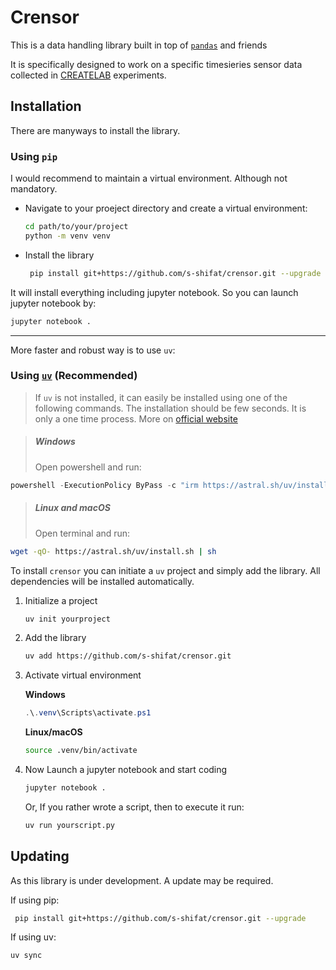 # Crensor


This is a data handling library built in top of [`pandas`](https://pandas.pydata.org/) and friends

It is specifically designed to work on a specific timesieries sensor data collected in [CREATELAB](https://sites.google.com/d/1GwwjRK1G4GCpFvB04ilbo9HEXWuIQQly/p/1E5hh4221vxXGa8FiUDTapCxAzJilCPJv/edit?pli=1) experiments.


## Installation

There are manyways to install the library.

### Using `pip`
I would recommend to maintain a virtual environment. Although not mandatory.

* Navigate to your proeject directory and create a virtual environment:

    ```bash
    cd path/to/your/project
    python -m venv venv
    ```

* Install the library

    ```bash
     pip install git+https://github.com/s-shifat/crensor.git --upgrade
    ```

It will install everything including jupyter notebook. So you can launch jupyter notebook by:

```bash
jupyter notebook .
```

---

More faster and robust way is to use `uv`:


### Using [`uv`](https://docs.astral.sh/uv/) (**Recommended**)


>If `uv` is not installed, it can easily be installed using one of the following commands.
The installation should be few seconds. It is only a one time process. More on [official website](https://docs.astral.sh/uv/getting-started/installation/#__tabbed_1_1)

>##### Windows
>Open powershell and run:

```powershell
powershell -ExecutionPolicy ByPass -c "irm https://astral.sh/uv/install.ps1 | iex"
```

>##### Linux and macOS
>Open terminal and run:

```bash
wget -qO- https://astral.sh/uv/install.sh | sh
```

To install `crensor` you can initiate a `uv` project and simply add the library.
All dependencies will be installed automatically.

1. Initialize a project

    ```bash
    uv init yourproject
    ```

2. Add the library

    ```bash
    uv add https://github.com/s-shifat/crensor.git
    ```
2. Activate virtual environment

    **Windows**
    ```powershell
   .\.venv\Scripts\activate.ps1 
    ```

    **Linux/macOS**
    ```bash
   source .venv/bin/activate
    ```

1. Now Launch a jupyter notebook and start coding
    ```bash
   jupyter notebook .
    ```

     Or, If you rather wrote a script, then to execute it run:
    ```bash
   uv run yourscript.py 
    ```



## Updating

As this library is under development. A update may be required.

If using pip:

```bash
 pip install git+https://github.com/s-shifat/crensor.git --upgrade
```


If using uv:
```bash
uv sync
```







